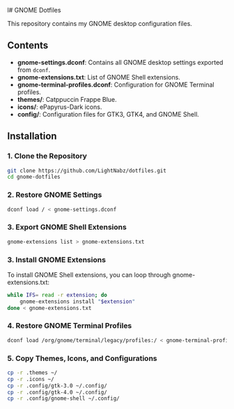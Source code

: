 l# GNOME Dotfiles

This repository contains my GNOME desktop configuration files.

## Contents

- **gnome-settings.dconf**: Contains all GNOME desktop settings exported from `dconf`.
- **gnome-extensions.txt**: List of GNOME Shell extensions.
- **gnome-terminal-profiles.dconf**: Configuration for GNOME Terminal profiles.
- **themes/**: Catppuccin Frappe Blue.
- **icons/**: ePapyrus-Dark icons.
- **config/**: Configuration files for GTK3, GTK4, and GNOME Shell.

## Installation

### 1. Clone the Repository

```bash
git clone https://github.com/LightNabz/dotfiles.git
cd gnome-dotfiles
```

### 2. Restore GNOME Settings
```bash
dconf load / < gnome-settings.dconf
```

### 3. Export GNOME Shell Extensions
```bash
gnome-extensions list > gnome-extensions.txt
```

### 3. Install GNOME Extensions
To install GNOME Shell extensions, you can loop through gnome-extensions.txt:
```bash
while IFS= read -r extension; do
    gnome-extensions install "$extension"
done < gnome-extensions.txt
```

### 4. Restore GNOME Terminal Profiles
```bash
dconf load /org/gnome/terminal/legacy/profiles:/ < gnome-terminal-profiles.dconf
```

### 5. Copy Themes, Icons, and Configurations
```bash
cp -r .themes ~/
cp -r .icons ~/
cp -r .config/gtk-3.0 ~/.config/
cp -r .config/gtk-4.0 ~/.config/
cp -r .config/gnome-shell ~/.config/
```
